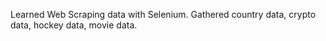 Learned Web Scraping data with Selenium. Gathered country data, crypto data, hockey data, movie data.
